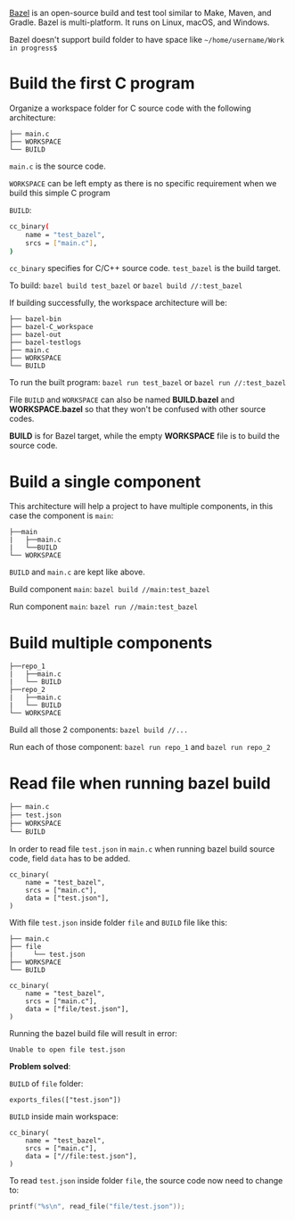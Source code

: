 [Bazel](https://github.com/TranPhucVinh/Linux-Shell/blob/master/Bash%20script/Build%20automation%20tools/Bazel.md) is an open-source build and test tool similar to Make, Maven, and Gradle. Bazel is multi-platform. It runs on Linux, macOS, and Windows.

Bazel doesn't support build folder to have space like ``~/home/username/Work in progress$``

# Build the first C program

Organize a workspace folder for C source code with the following architecture:

```
├── main.c
├── WORKSPACE
└── BUILD
```

``main.c`` is the source code.

``WORKSPACE`` can be left empty as there is no specific requirement when we build this simple C program

``BUILD``:

```sh
cc_binary(
    name = "test_bazel",
    srcs = ["main.c"],
)
```

``cc_binary`` specifies for C/C++ source code. ``test_bazel`` is the build target.

To build: ``bazel build test_bazel`` or ``bazel build //:test_bazel``

If building successfully, the workspace architecture will be:

```
├── bazel-bin
├── bazel-C_workspace
├── bazel-out
├── bazel-testlogs
├── main.c
├── WORKSPACE
└── BUILD
```

To run the built program: ``bazel run test_bazel`` or ``bazel run //:test_bazel``

File ``BUILD`` and ``WORKSPACE`` can also be named **BUILD.bazel** and **WORKSPACE.bazel** so that they won't be confused with other source codes.

**BUILD** is for Bazel target, while the empty **WORKSPACE** file is to build the source code.
# Build a single component

This architecture will help a project to have multiple components, in this case the component is ``main``:

```
├──main
|	├──main.c
|	└──BUILD
└── WORKSPACE
```

``BUILD`` and ``main.c`` are kept like above.

Build component ``main``: ``bazel build //main:test_bazel``

Run component ``main``: ``bazel run //main:test_bazel``

# Build multiple components
```
├──repo_1
|	├──main.c
|	└── BUILD
├──repo_2
|	├──main.c
|	└── BUILD
└── WORKSPACE
```
Build all those 2 components: ``bazel build //...``

Run each of those component: ``bazel run repo_1`` and ``bazel run repo_2``
# Read file when running bazel build

```sh
├── main.c
├── test.json
├── WORKSPACE
└── BUILD
```

In order to read file ``test.json`` in ``main.c`` when running bazel build source code, field ``data`` has to be added.

```
cc_binary(
    name = "test_bazel",
    srcs = ["main.c"],
    data = ["test.json"],
)
```

With file ``test.json`` inside folder ``file`` and ``BUILD`` file like this:

```
├── main.c
├── file
|	  └── test.json
├── WORKSPACE
└── BUILD
```

```
cc_binary(
    name = "test_bazel",
    srcs = ["main.c"],
    data = ["file/test.json"],
)
```

Running the bazel build file will result in error:

```
Unable to open file test.json
```

**Problem solved**:

``BUILD`` of ``file`` folder:

```
exports_files(["test.json"])
```

``BUILD`` inside main workspace:

```
cc_binary(
    name = "test_bazel",
    srcs = ["main.c"],
    data = ["//file:test.json"],
)
```

To read ``test.json`` inside folder ``file``, the source code now need to change to:

```c
printf("%s\n", read_file("file/test.json"));
```
